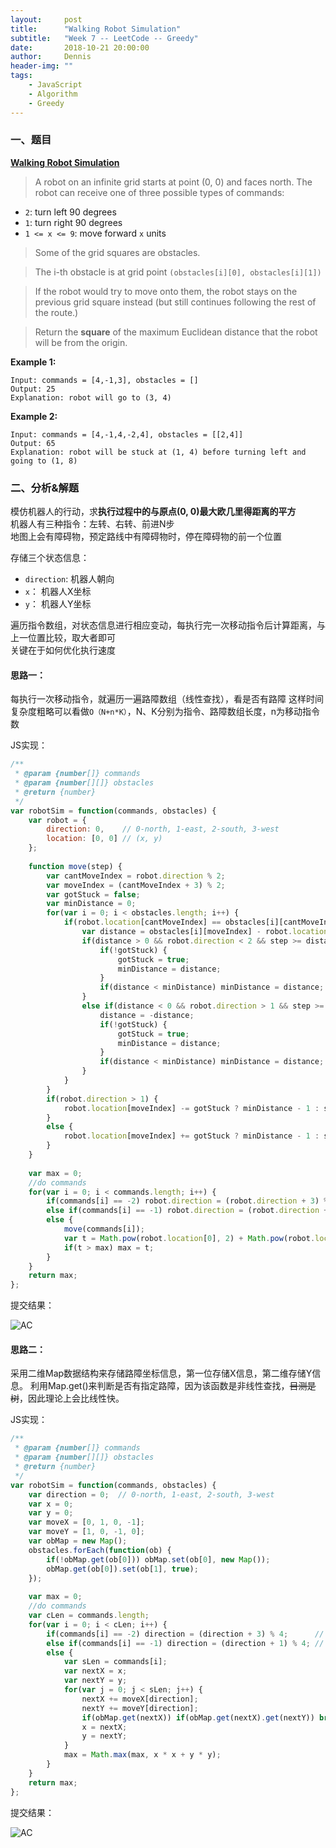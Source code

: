 ```yaml
---
layout:     post
title:      "Walking Robot Simulation"
subtitle:   "Week 7 -- LeetCode -- Greedy"
date:       2018-10-21 20:00:00
author:     Dennis
header-img: ""
tags:
    - JavaScript
    - Algorithm
    - Greedy
---
```


### 一、题目

[**Walking Robot Simulation**](https://leetcode.com/problems/walking-robot-simulation/description/)

> A robot on an infinite grid starts at point (0, 0) and faces north.  The robot can receive one of three possible types of commands:

- `2`: turn left 90 degrees
- `1`: turn right 90 degrees
- `1 <= x <= 9`: move forward `x` units
> Some of the grid squares are obstacles. 

> The i-th obstacle is at grid point `(obstacles[i][0], obstacles[i][1])`

> If the robot would try to move onto them, the robot stays on the previous grid square instead (but still continues following the rest of the route.)

> Return the **square** of the maximum Euclidean distance that the robot will be from the origin.

**Example 1:**
```
Input: commands = [4,-1,3], obstacles = []
Output: 25
Explanation: robot will go to (3, 4)
```

**Example 2:**
```
Input: commands = [4,-1,4,-2,4], obstacles = [[2,4]]
Output: 65
Explanation: robot will be stuck at (1, 4) before turning left and going to (1, 8)
```

### 二、分析&解题

模仿机器人的行动，求**执行过程中的与原点(0, 0)最大欧几里得距离的平方**  
机器人有三种指令：左转、右转、前进N步  
地图上会有障碍物，预定路线中有障碍物时，停在障碍物的前一个位置

存储三个状态信息：
- `direction`: 机器人朝向
- `x`： 机器人X坐标
- `y`： 机器人Y坐标

遍历指令数组，对状态信息进行相应变动，每执行完一次移动指令后计算距离，与上一位置比较，取大者即可  
关键在于如何优化执行速度

#### 思路一：

每执行一次移动指令，就遍历一遍路障数组（线性查找），看是否有路障
这样时间复杂度粗略可以看做`O（N+n*K）`，N、K分别为指令、路障数组长度，n为移动指令数

JS实现：

``` javascript
/**
 * @param {number[]} commands
 * @param {number[][]} obstacles
 * @return {number}
 */
var robotSim = function(commands, obstacles) {
    var robot = {
        direction: 0,    // 0-north, 1-east, 2-south, 3-west
        location: [0, 0] // (x, y)
    };
    
    function move(step) {
        var cantMoveIndex = robot.direction % 2;
        var moveIndex = (cantMoveIndex + 3) % 2;
        var gotStuck = false;
        var minDistance = 0;
        for(var i = 0; i < obstacles.length; i++) {
            if(robot.location[cantMoveIndex] == obstacles[i][cantMoveIndex]) {
                var distance = obstacles[i][moveIndex] - robot.location[moveIndex];
                if(distance > 0 && robot.direction < 2 && step >= distance) {      // north or east
                    if(!gotStuck) {
                        gotStuck = true;
                        minDistance = distance;
                    }
                    if(distance < minDistance) minDistance = distance;
                }
                else if(distance < 0 && robot.direction > 1 && step >= -distance) { // south or west
                    distance = -distance;
                    if(!gotStuck) {
                        gotStuck = true;
                        minDistance = distance;
                    }
                    if(distance < minDistance) minDistance = distance;
                }
            }
        }
        if(robot.direction > 1) {
            robot.location[moveIndex] -= gotStuck ? minDistance - 1 : step;
        }
        else {
            robot.location[moveIndex] += gotStuck ? minDistance - 1 : step;
        }
    }
    
    var max = 0;
    //do commands
    for(var i = 0; i < commands.length; i++) {
        if(commands[i] == -2) robot.direction = (robot.direction + 3) % 4;      // turn left
        else if(commands[i] == -1) robot.direction = (robot.direction + 5) % 4; // turn right
        else {
            move(commands[i]);
            var t = Math.pow(robot.location[0], 2) + Math.pow(robot.location[1], 2);
            if(t > max) max = t;
        }
    }
    return max;
};
```

提交结果：

![AC](/img/in-post/Algorithm/WalkingRobotSimulation/JSAC-1.png)

#### 思路二：

采用二维Map数据结构来存储路障坐标信息，第一位存储X信息，第二维存储Y信息。
利用Map.get()来判断是否有指定路障，因为该函数是非线性查找，~~目测是树~~，因此理论上会比线性快。


JS实现：

``` javascript
/**
 * @param {number[]} commands
 * @param {number[][]} obstacles
 * @return {number}
 */
var robotSim = function(commands, obstacles) {
    var direction = 0;  // 0-north, 1-east, 2-south, 3-west
    var x = 0;
    var y = 0;
    var moveX = [0, 1, 0, -1];
    var moveY = [1, 0, -1, 0];
    var obMap = new Map();
    obstacles.forEach(function(ob) {
        if(!obMap.get(ob[0])) obMap.set(ob[0], new Map());
        obMap.get(ob[0]).set(ob[1], true);
    });
    
    var max = 0;
    //do commands
    var cLen = commands.length;
    for(var i = 0; i < cLen; i++) {
        if(commands[i] == -2) direction = (direction + 3) % 4;      // turn left
        else if(commands[i] == -1) direction = (direction + 1) % 4; // turn right
        else {
            var sLen = commands[i];
            var nextX = x;
            var nextY = y;
            for(var j = 0; j < sLen; j++) {
                nextX += moveX[direction];
                nextY += moveY[direction];
                if(obMap.get(nextX)) if(obMap.get(nextX).get(nextY)) break;
                x = nextX;
                y = nextY;
            }
            max = Math.max(max, x * x + y * y);
        }
    }
    return max;
};
```

提交结果：

![AC](/img/in-post/Algorithm/WalkingRobotSimulation/JSAC-2.png)
